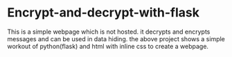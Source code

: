 # Encrypt-and-decrypt-with-flask

This is a simple webpage which is not hosted.
it decrypts and encrypts messages and can be used in data hiding.
the above project shows a simple workout of python(flask) and html with inline css to create a webpage.
